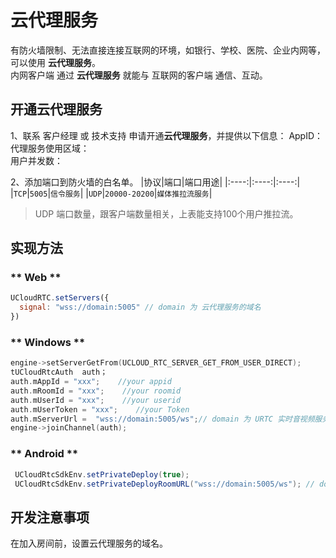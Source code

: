 # 云代理服务

有防火墙限制、无法直接连接互联网的环境，如银行、学校、医院、企业内网等，可以使用 **云代理服务**。    
内网客户端 通过 **云代理服务** 就能与 互联网的客户端 通信、互动。  

## 开通云代理服务

1、联系 客户经理 或 技术支持 申请开通**云代理服务**，并提供以下信息：
    AppID：    
    代理服务使用区域：    
    用户并发数：    

2、添加端口到防火墙的白名单。
|协议|端口|端口用途|
|:----:|:----:|:----:|
|`TCP`|`5005`|`信令服务`|
|`UDP`|`20000-20200`|`媒体推拉流服务`|
> UDP 端口数量，跟客户端数量相关，上表能支持100个用户推拉流。
## 实现方法
<!-- {docsify-ignore-all} -->
<!-- tabs:start -->
### ** Web **
```js
UCloudRTC.setServers({
  signal: "wss://domain:5005" // domain 为 云代理服务的域名
})
```
### ** Windows **
```cpp
engine->setServerGetFrom(UCLOUD_RTC_SERVER_GET_FROM_USER_DIRECT); 
tUCloudRtcAuth  auth；
auth.mAppId = "xxx";    //your appid
auth.mRoomId = "xxx";    //your roomid
auth.mUserId = "xxx";    //your userid
auth.mUserToken = "xxx";    //your Token
auth.mServerUrl =  "wss://domain:5005/ws";// domain 为 URTC 实时音视频服务的IP或者域名
engine->joinChannel(auth);
```
### ** Android **
```java
 UCloudRtcSdkEnv.setPrivateDeploy(true);
 UCloudRtcSdkEnv.setPrivateDeployRoomURL("wss://domain:5005/ws"); // domain 为 云代理服务的域名
```
<!-- tabs:end -->
## 开发注意事项
在加入房间前，设置云代理服务的域名。
